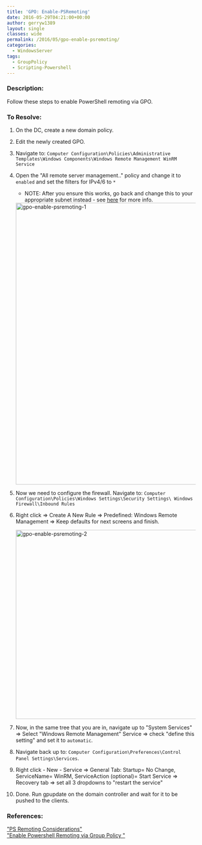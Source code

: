 ```yaml
---
title: 'GPO: Enable-PSRemoting'
date: 2016-05-29T04:21:00+00:00
author: gerryw1389
layout: single
classes: wide
permalink: /2016/05/gpo-enable-psremoting/
categories:
  - WindowsServer
tags:
  - GroupPolicy
  - Scripting-Powershell
---
```

<!--more-->

### Description:

Follow these steps to enable PowerShell remoting via GPO.

### To Resolve:

1. On the DC, create a new domain policy.

2. Edit the newly created GPO.

3. Navigate to: `Computer Configuration\Policies\Administrative Templates\Windows Components\Windows Remote Management WinRM Service`

4. Open the "All remote server management.." policy and change it to `enabled` and set the filters for IPv4/6 to `*`
   - NOTE: After you ensure this works, go back and change this to your appropriate subnet instead - see [here]() for more info.

   <img class="alignnone size-full wp-image-661" src="https://automationadmin.com/assets/images/uploads/2016/09/gpo-enable-psremoting-1.png" alt="gpo-enable-psremoting-1" width="956" height="752" srcset="https://automationadmin.com/assets/images/uploads/2016/09/gpo-enable-psremoting-1.png 956w, https://automationadmin.com/assets/images/uploads/2016/09/gpo-enable-psremoting-1-300x236.png 300w, https://automationadmin.com/assets/images/uploads/2016/09/gpo-enable-psremoting-1-768x604.png 768w" sizes="(max-width: 956px) 100vw, 956px" />

5. Now we need to configure the firewall. Navigate to: `Computer Configuration\Policies\Windows Settings\Security Settings\ Windows Firewall\Inbound Rules`

6. Right click => Create A New Rule => Predefined: Windows Remote Management => Keep defaults for next screens and finish.

   <img class="alignnone size-full wp-image-662" src="https://automationadmin.com/assets/images/uploads/2016/09/gpo-enable-psremoting-2.png" alt="gpo-enable-psremoting-2" width="728" height="505" srcset="https://automationadmin.com/assets/images/uploads/2016/09/gpo-enable-psremoting-2.png 728w, https://automationadmin.com/assets/images/uploads/2016/09/gpo-enable-psremoting-2-300x208.png 300w" sizes="(max-width: 728px) 100vw, 728px" />

7. Now, in the same tree that you are in, navigate up to "System Services" => Select "Windows Remote Management" Service => check "define this setting" and set it to `automatic`.

8. Navigate back up to: `Computer Configuration\Preferences\Control Panel Settings\Services`.

9.  Right click - New - Service => General Tab: Startup= No Change, ServiceName= WinRM, ServiceAction (optional)= Start Service => Recovery tab => set all 3 dropdowns to "restart the service"

10. Done. Run gpupdate on the domain controller and wait for it to be pushed to the clients.



### References:

["PS Remoting Considerations"](https://blogs.technet.microsoft.com/poshchap/2014/07/03/ps-remoting-considerations/)    
["Enable Powershell Remoting via Group Policy "](https://www.briantist.com/how-to/powershell-remoting-group-policy/)  